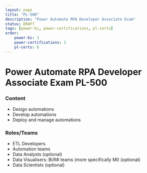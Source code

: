 ```yaml
---
layout: page
title: "PL-500"
description: "Power Automate RPA Developer Associate Exam"
status: DRAFT
tags: [power-bi, power-certifications, pl-certs]
order: 
    power-bi: 3
    power-certifications: 3
    pl-certs: 6
---
```

# Power Automate RPA Developer Associate Exam PL-500  
  
### Content  
  
- Design automations
- Develop automations
- Deploy and manage automations  
  
### Roles/Teams  
  
- ETL Developers
- Automation teams  
- Data Analysts (optional)
- Data Visualisers: BI/MI teams (more specifically MI) (optional)
- Data Scientists (optional)